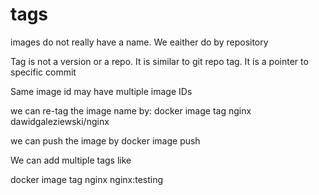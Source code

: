 # tags
images do not really have a name.
We eaither do by repository 

Tag is not a version or a repo. It is similar to git repo tag. It is a pointer to specific commit

Same image id may have multiple image IDs

we can re-tag the image name by:
docker image tag nginx dawidgaleziewski/nginx

we can push the image by docker image push <tag>

We can add multiple tags like

docker image tag nginx nginx:testing